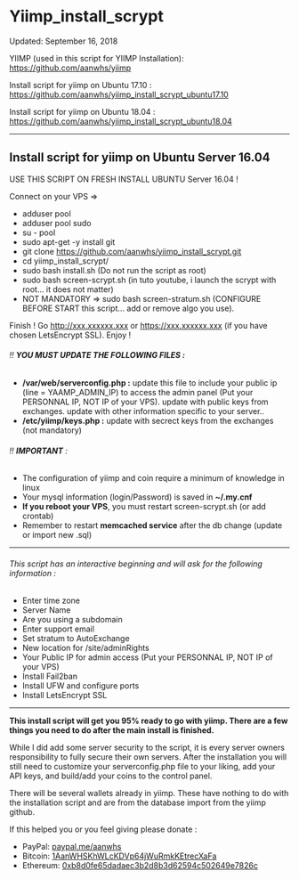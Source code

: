 # Yiimp_install_scrypt
Updated: September 16, 2018



YIIMP (used in this script for YIIMP Installation): https://github.com/aanwhs/yiimp

Install script for yiimp on Ubuntu 17.10 : https://github.com/aanwhs/yiimp_install_scrypt_ubuntu17.10

Install script for yiimp on Ubuntu 18.04 : https://github.com/aanwhs/yiimp_install_scrypt_ubuntu18.04


***********************************

## Install script for yiimp on Ubuntu Server 16.04

USE THIS SCRIPT ON FRESH INSTALL UBUNTU Server 16.04 !

Connect on your VPS =>
- adduser pool
- adduser pool sudo
- su - pool
- sudo apt-get -y install git
- git clone https://github.com/aanwhs/yiimp_install_scrypt.git
- cd yiimp_install_scrypt/
- sudo bash install.sh (Do not run the script as root)
- sudo bash screen-scrypt.sh (in tuto youtube, i launch the scrypt with root... it does not matter)
- NOT MANDATORY => sudo bash screen-stratum.sh (CONFIGURE BEFORE START this script... add or remove algo you use).

Finish !
Go http://xxx.xxxxxx.xxx or https://xxx.xxxxxx.xxx (if you have chosen LetsEncrypt SSL). Enjoy !

###### :bangbang: **YOU MUST UPDATE THE FOLLOWING FILES :**
- **/var/web/serverconfig.php :** update this file to include your public ip (line = YAAMP_ADMIN_IP) to access the admin panel (Put your PERSONNAL IP, NOT IP of your VPS). update with public keys from exchanges. update with other information specific to your server..
- **/etc/yiimp/keys.php :** update with secrect keys from the exchanges (not mandatory)


###### :bangbang: **IMPORTANT** : 

- The configuration of yiimp and coin require a minimum of knowledge in linux
- Your mysql information (login/Password) is saved in **~/.my.cnf**
- **If you reboot your VPS**, you must restart screen-scrypt.sh (or add crontab)
- Remember to restart **memcached service** after the db change (update or import new .sql)

***********************************

###### This script has an interactive beginning and will ask for the following information :

- Enter time zone
- Server Name 
- Are you using a subdomain
- Enter support email
- Set stratum to AutoExchange
- New location for /site/adminRights
- Your Public IP for admin access (Put your PERSONNAL IP, NOT IP of your VPS)
- Install Fail2ban
- Install UFW and configure ports
- Install LetsEncrypt SSL

***********************************

**This install script will get you 95% ready to go with yiimp. There are a few things you need to do after the main install is finished.**

While I did add some server security to the script, it is every server owners responsibility to fully secure their own servers. After the installation you will still need to customize your serverconfig.php file to your liking, add your API keys, and build/add your coins to the control panel. 

There will be several wallets already in yiimp. These have nothing to do with the installation script and are from the database import from the yiimp github. 

If this helped you or you feel giving please donate : 
- PayPal: [paypal.me/aanwhs](https://www.paypal.me/aanwhs)
- Bitcoin: [1AanWHSKhWLcKDVp64jWuRmkKEtrecXaFa](https://www.blockchain.com/btc/address/1AanWHSKhWLcKDVp64jWuRmkKEtrecXaFa)
- Ethereum: [0xb8d0fe65dadaec3b2d8b3d62594c502649e7826c](https://etherscan.io/address/0xb8d0fe65dadaec3b2d8b3d62594c502649e7826c)
